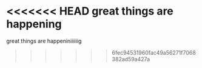 <<<<<<< HEAD
great things are happening
=======
great things are happeniniiiiiig
>>>>>>> 6fec94531960fac49a56271f7068382ad59a427a
